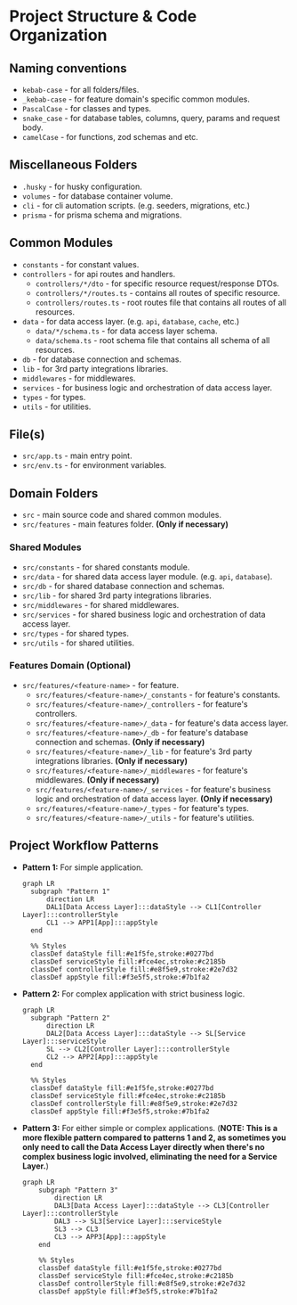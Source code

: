 # Project Structure & Code Organization

## Naming conventions
- `kebab-case` - for all folders/files.
- `_kebab-case` - for feature domain's specific common modules.
- `PascalCase` - for classes and types.
- `snake_case` - for database tables, columns, query, params and request body.
- `camelCase` - for functions, zod schemas and etc.

## Miscellaneous Folders
- `.husky` - for husky configuration.
- `volumes` - for database container volume.
- `cli` - for cli automation scripts. (e.g. seeders, migrations, etc.)
- `prisma` - for prisma schema and migrations.

## Common Modules
- `constants` - for constant values.
- `controllers` - for api routes and handlers.
  - `controllers/*/dto` - for specific resource request/response DTOs.
  - `controllers/*/routes.ts` - contains all routes of specific resource.
  - `controllers/routes.ts` - root routes file that contains all routes of all resources.
- `data` - for data access layer. (e.g. `api`, `database`, `cache`, etc.)
  - `data/*/schema.ts` - for data access layer schema.
  - `data/schema.ts` - root schema file that contains all schema of all resources.
- `db` - for database connection and schemas.
- `lib` - for 3rd party integrations libraries.
- `middlewares` - for middlewares.
- `services` - for business logic and orchestration of data access layer.
- `types` - for types.
- `utils` - for utilities.

## File(s)
- `src/app.ts` - main entry point.
- `src/env.ts` - for environment variables.

## Domain Folders
- `src` - main source code and shared common modules.
- `src/features` - main features folder. **(Only if necessary)**

### Shared Modules
- `src/constants` - for shared constants module.
- `src/data` - for shared data access layer module. (e.g. `api`, `database`).
- `src/db` - for shared database connection and schemas.
- `src/lib` - for shared 3rd party integrations libraries.
- `src/middlewares` - for shared middlewares.
- `src/services` - for shared business logic and orchestration of data access layer.
- `src/types` - for shared types.
- `src/utils` - for shared utilities.
  
### Features Domain (Optional)
- `src/features/<feature-name>` - for feature.
  - `src/features/<feature-name>/_constants` - for feature's constants.
  - `src/features/<feature-name>/_controllers` - for feature's controllers.
  - `src/features/<feature-name>/_data` - for feature's data access layer.
  - `src/features/<feature-name>/_db` - for feature's database connection and schemas. **(Only if necessary)**
  - `src/features/<feature-name>/_lib` - for feature's 3rd party integrations libraries. **(Only if necessary)**
  - `src/features/<feature-name>/_middlewares` - for feature's middlewares. **(Only if necessary)**
  - `src/features/<feature-name>/_services` - for feature's business logic and orchestration of data access layer. **(Only if necessary)**
  - `src/features/<feature-name>/_types` - for feature's types.
  - `src/features/<feature-name>/_utils` - for feature's utilities.

## Project Workflow Patterns

- **Pattern 1:** For simple application.
  ```mermaid
  graph LR
    subgraph "Pattern 1"
        direction LR
        DAL1[Data Access Layer]:::dataStyle --> CL1[Controller Layer]:::controllerStyle
        CL1 --> APP1[App]:::appStyle
    end

    %% Styles
    classDef dataStyle fill:#e1f5fe,stroke:#0277bd
    classDef serviceStyle fill:#fce4ec,stroke:#c2185b
    classDef controllerStyle fill:#e8f5e9,stroke:#2e7d32
    classDef appStyle fill:#f3e5f5,stroke:#7b1fa2
  ```

- **Pattern 2:** For complex application with strict business logic.
  ```mermaid
  graph LR
    subgraph "Pattern 2"
        direction LR
        DAL2[Data Access Layer]:::dataStyle --> SL[Service Layer]:::serviceStyle
        SL --> CL2[Controller Layer]:::controllerStyle
        CL2 --> APP2[App]:::appStyle
    end

    %% Styles
    classDef dataStyle fill:#e1f5fe,stroke:#0277bd
    classDef serviceStyle fill:#fce4ec,stroke:#c2185b
    classDef controllerStyle fill:#e8f5e9,stroke:#2e7d32
    classDef appStyle fill:#f3e5f5,stroke:#7b1fa2
  ```
- **Pattern 3:** For either simple or complex applications. (**NOTE: This is a more flexible pattern compared to patterns 1 and 2, as sometimes you only need to call the Data Access Layer directly when there's no complex business logic involved, eliminating the need for a Service Layer.**)
  ```mermaid
  graph LR
      subgraph "Pattern 3"
          direction LR
          DAL3[Data Access Layer]:::dataStyle --> CL3[Controller Layer]:::controllerStyle
          DAL3 --> SL3[Service Layer]:::serviceStyle
          SL3 --> CL3
          CL3 --> APP3[App]:::appStyle
      end

      %% Styles
      classDef dataStyle fill:#e1f5fe,stroke:#0277bd
      classDef serviceStyle fill:#fce4ec,stroke:#c2185b
      classDef controllerStyle fill:#e8f5e9,stroke:#2e7d32
      classDef appStyle fill:#f3e5f5,stroke:#7b1fa2
  ```
